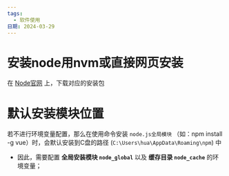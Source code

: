 ```yaml
---
tags:
  - 软件使用
日期: 2024-03-29
---
```


# 安装node用nvm或直接网页安装
在 [Node官网](https://nodejs.org/zh-cn/) 上，下载对应的安装包
# 默认安装模块位置
若不进行环境变量配置，那么在使用命令安装 `node.js全局模块` （如：npm install -g vue）时，会默认安装到C盘的路径 (`C:\Users\hua\AppData\Roaming\npm`) 中
- 因此，需要配置 **全局安装模块 `node_global`** 以及 **缓存目录 `node_cache`** 的环境变量；